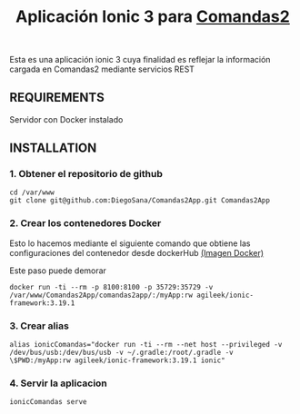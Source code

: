 <p align="center">
    <h1 align="center">Aplicación Ionic 3 para <a href="https://github.com/DiegoSana/Comandas2">Comandas2</a></h1>
    <br>
</p>

Esta es una aplicación ionic 3 cuya finalidad es reflejar la información cargada en Comandas2 mediante servicios REST


REQUIREMENTS
------------

Servidor con Docker instalado


INSTALLATION
------------

### 1. Obtener el repositorio de github

~~~
cd /var/www
git clone git@github.com:DiegoSana/Comandas2App.git Comandas2App

~~~

### 2. Crear los contenedores Docker

Esto lo hacemos mediante el siguiente comando que obtiene las configuraciones del contenedor desde dockerHub [(Imagen Docker)](https://hub.docker.com/r/agileek/ionic-framework/)

Este paso puede demorar

~~~
docker run -ti --rm -p 8100:8100 -p 35729:35729 -v /var/www/Comandas2App/comandas2app/:/myApp:rw agileek/ionic-framework:3.19.1
~~~

### 3. Crear alias

~~~
alias ionicComandas="docker run -ti --rm --net host --privileged -v /dev/bus/usb:/dev/bus/usb -v ~/.gradle:/root/.gradle -v \$PWD:/myApp:rw agileek/ionic-framework:3.19.1 ionic"
~~~

### 4. Servir la aplicacion

~~~
ionicComandas serve
~~~